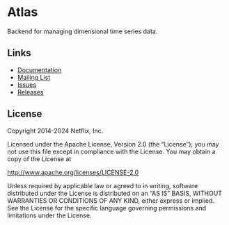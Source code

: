 # Atlas

Backend for managing dimensional time series data.

## Links

* [Documentation](https://netflix.github.io/atlas-docs/)
* [Mailing List](https://groups.google.com/forum/#!forum/netflix-atlas)
* [Issues](https://github.com/Netflix/atlas/issues)
* [Releases](https://github.com/Netflix/atlas/releases)

## License

Copyright 2014-2024 Netflix, Inc.

Licensed under the Apache License, Version 2.0 (the “License”); you may not use this file except in compliance with the License. You may obtain a copy of the License at

http://www.apache.org/licenses/LICENSE-2.0

Unless required by applicable law or agreed to in writing, software distributed under the License is distributed on an “AS IS” BASIS, WITHOUT WARRANTIES OR CONDITIONS OF ANY KIND, either express or implied. See the License for the specific language governing permissions and limitations under the License.
